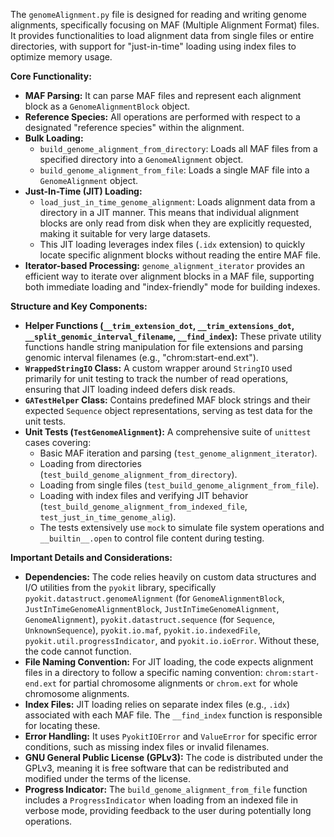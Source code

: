 The `genomeAlignment.py` file is designed for reading and writing genome alignments, specifically focusing on MAF (Multiple Alignment Format) files. It provides functionalities to load alignment data from single files or entire directories, with support for "just-in-time" loading using index files to optimize memory usage.

**Core Functionality:**

*   **MAF Parsing:** It can parse MAF files and represent each alignment block as a `GenomeAlignmentBlock` object.
*   **Reference Species:** All operations are performed with respect to a designated "reference species" within the alignment.
*   **Bulk Loading:**
    *   `build_genome_alignment_from_directory`: Loads all MAF files from a specified directory into a `GenomeAlignment` object.
    *   `build_genome_alignment_from_file`: Loads a single MAF file into a `GenomeAlignment` object.
*   **Just-In-Time (JIT) Loading:**
    *   `load_just_in_time_genome_alignment`: Loads alignment data from a directory in a JIT manner. This means that individual alignment blocks are only read from disk when they are explicitly requested, making it suitable for very large datasets.
    *   This JIT loading leverages index files (`.idx` extension) to quickly locate specific alignment blocks without reading the entire MAF file.
*   **Iterator-based Processing:** `genome_alignment_iterator` provides an efficient way to iterate over alignment blocks in a MAF file, supporting both immediate loading and "index-friendly" mode for building indexes.

**Structure and Key Components:**

*   **Helper Functions (`__trim_extension_dot`, `__trim_extensions_dot`, `__split_genomic_interval_filename`, `__find_index`):** These private utility functions handle string manipulation for file extensions and parsing genomic interval filenames (e.g., "chrom:start-end.ext").
*   **`WrappedStringIO` Class:** A custom wrapper around `StringIO` used primarily for unit testing to track the number of read operations, ensuring that JIT loading indeed defers disk reads.
*   **`GATestHelper` Class:** Contains predefined MAF block strings and their expected `Sequence` object representations, serving as test data for the unit tests.
*   **Unit Tests (`TestGenomeAlignment`):** A comprehensive suite of `unittest` cases covering:
    *   Basic MAF iteration and parsing (`test_genome_alignment_iterator`).
    *   Loading from directories (`test_build_genome_alignment_from_directory`).
    *   Loading from single files (`test_build_genome_alignment_from_file`).
    *   Loading with index files and verifying JIT behavior (`test_build_genome_alignment_from_indexed_file`, `test_just_in_time_genome_alig`).
    *   The tests extensively use `mock` to simulate file system operations and `__builtin__.open` to control file content during testing.

**Important Details and Considerations:**

*   **Dependencies:** The code relies heavily on custom data structures and I/O utilities from the `pyokit` library, specifically `pyokit.datastruct.genomeAlignment` (for `GenomeAlignmentBlock`, `JustInTimeGenomeAlignmentBlock`, `JustInTimeGenomeAlignment`, `GenomeAlignment`), `pyokit.datastruct.sequence` (for `Sequence`, `UnknownSequence`), `pyokit.io.maf`, `pyokit.io.indexedFile`, `pyokit.util.progressIndicator`, and `pyokit.io.ioError`. Without these, the code cannot function.
*   **File Naming Convention:** For JIT loading, the code expects alignment files in a directory to follow a specific naming convention: `chrom:start-end.ext` for partial chromosome alignments or `chrom.ext` for whole chromosome alignments.
*   **Index Files:** JIT loading relies on separate index files (e.g., `.idx`) associated with each MAF file. The `__find_index` function is responsible for locating these.
*   **Error Handling:** It uses `PyokitIOError` and `ValueError` for specific error conditions, such as missing index files or invalid filenames.
*   **GNU General Public License (GPLv3):** The code is distributed under the GPLv3, meaning it is free software that can be redistributed and modified under the terms of the license.
*   **Progress Indicator:** The `build_genome_alignment_from_file` function includes a `ProgressIndicator` when loading from an indexed file in verbose mode, providing feedback to the user during potentially long operations.